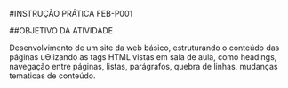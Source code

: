 #INSTRUÇÃO PRÁTICA FEB-P001

##OBJETIVO DA ATIVIDADE

Desenvolvimento de um site da web básico, estruturando o 
conteúdo das páginas uƟlizando as tags HTML vistas em sala de aula, 
como headings, navegação entre páginas, listas, parágrafos, quebra 
de linhas, mudanças tematicas de conteúdo.
